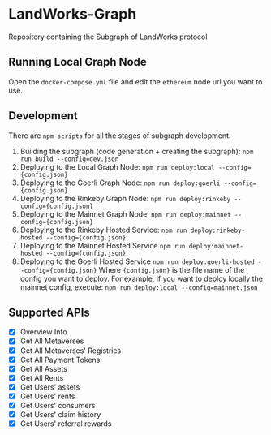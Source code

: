 # LandWorks-Graph
Repository containing the Subgraph of LandWorks protocol

## Running Local Graph Node

Open the `docker-compose.yml` file and edit the `ethereum` node url you want to use.

## Development

There are `npm scripts` for all the stages of subgraph development.

1. Building the subgraph (code generation + creating the subgraph): `npm run build --config=dev.json`
2. Deploying to the Local Graph Node: `npm run deploy:local --config={config.json}`
3. Deploying to the Goerli Graph Node: `npm run deploy:goerli --config={config.json}`
4. Deploying to the Rinkeby Graph Node: `npm run deploy:rinkeby --config={config.json}`
5. Deploying to the Mainnet Graph Node: `npm run deploy:mainnet --config={config.json}`
6. Deploying to the Rinkeby Hosted Service: `npm run deploy:rinkeby-hosted --config={config.json}`
7. Deploying to the Mainnet Hosted Service `npm run deploy:mainnet-hosted --config={config.json}`
8. Deploying to the Goerli Hosted Service `npm run deploy:goerli-hosted --config={config.json}`
   Where `{config.json}` is the file name of the config you want to deploy. For example, if you want to deploy locally the mainnet config, execute: `npm run deploy:local --config=mainnet.json`

## Supported APIs

- [X] Overview Info
- [X] Get All Metaverses
- [X] Get All Metaverses' Registries
- [X] Get All Payment Tokens
- [X] Get All Assets
- [X] Get All Rents
- [X] Get Users' assets
- [X] Get Users' rents
- [X] Get Users' consumers
- [X] Get Users' claim history
- [X] Get Users' referral rewards
